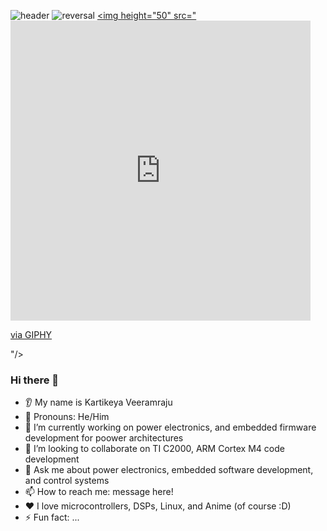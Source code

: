 ![header](https://capsule-render.vercel.app/api?type=wave&color=auto&height=300&section=header&text=capsule%20render&fontSize=90)
![reversal](https://capsule-render.vercel.app/api?type=rect&text=RECT&fontAlign=30&fontSize=30&desc=Use%20theme&descAlign=60&descAlignY=50&theme=radical)
<a href="https://www.instagram.com/thepiyushmalhotra/">
  <img height="50" src="<iframe src="https://giphy.com/embed/l1J9KU2KmTwzptMD6" width="480" height="480" frameBorder="0" class="giphy-embed" allowFullScreen></iframe><p><a href="https://giphy.com/gifs/computer-digital-after-effects-l1J9KU2KmTwzptMD6">via GIPHY</a></p>"/>
</a>

### Hi there 👋
* 👂 My name is Kartikeya Veeramraju
* 👩 Pronouns: He/Him
* 🔭 I’m currently working on power electronics, and embedded firmware development for poower architectures
* 🤝 I’m looking to collaborate on TI C2000, ARM Cortex M4 code development
* 💬 Ask me about power electronics, embedded software development, and control systems
* 📫 How to reach me: message here!
* ❤️ I love microcontrollers, DSPs, Linux, and Anime (of course :D)
* ⚡ Fun fact: ...
